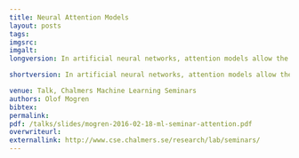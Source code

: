```yaml
---
title: Neural Attention Models
layout: posts
tags:
imgsrc: 
imgalt: 
longversion: In artificial neural networks, attention models allow the system to focus on certain parts of the input. This has shown to improve model accuracy in a number of applications. In image caption generation, attention models help to guide the model towards the parts of the image currently of interest. In neural machine translation, the attention mechanism gives the model an alignment of the words between the source sequence and the target sequence.  In this talk, we'll go through the basic ideas and workings of attention models, both for recurrent networks and for convolutional networks. In conclusion, we will see some recent papers that applies attention mechanisms to solve different tasks in natural language processing and computer vision.<p><em>Mentioned papers</em></p><ul><li><a href="http://arxiv.org/abs/1409.0473" title="Bahdanau et.al.">Bahdanau et.al., Neural Machine Translation by Jointly Learning to Align and Translate</a></li><li><a href="http://arxiv.org/abs/1502.03044" title="Xu et.al.">Xu et.al., Show, Attend and Tell: Neural Image Caption Generation with Visual Attention</a></li><li><a href="http://arxiv.org/abs/1602.03001" title="Allamanis et.al.">Allamanis et.al., A Convolutional Attention Network for Extreme Summarization of Source Code</a></li></ul><p><em>Other related papers</em></p><ul><li><a href="http://arxiv.org/abs/1502.04623" title="Gregor et.al.">Gregor et.al., DRAW: A Recurrent Neural Network For Image Generation</a></li><li><a href="http://arxiv.org/abs/1506.03340" title="Hermann et.al.">Hermann et.al., Teaching Machines to Read and Comprehend</a></li><li><a href="http://arxiv.org/abs/1406.1078" title="Cho">Cho, et.al., Learning Phrase Representations using RNN Encoder-Decoder for Statistical Machine Translation</a></li></ul><p><em>Links</em></p><ul><li><a href="https://re-work.co/blog/deep-learning-ilya-sutskever-google-openai" title="Ilya Sutskever Interview">Interview with Ilya Sutskever</a></li></ul>

shortversion: In artificial neural networks, attention models allow the system to focus on certain parts of the input. This has shown to improve model accuracy in a number of applications. In image caption generation, attention models help to guide the model towards the parts of the image currently of interest. In neural machine translation, the attention mechanism gives the model an alignment of the words between the source sequence and the target sequence.  In this talk, we'll go through the basic ideas and workings of attention models, both for recurrent networks and for convolutional networks. In conclusion, we will see some recent papers that applies attention mechanisms to solve different tasks in natural language processing and computer vision.

venue: Talk, Chalmers Machine Learning Seminars
authors: Olof Mogren
bibtex: 
permalink:
pdf: /talks/slides/mogren-2016-02-18-ml-seminar-attention.pdf
overwriteurl: 
externallink: http://www.cse.chalmers.se/research/lab/seminars/
---
```


